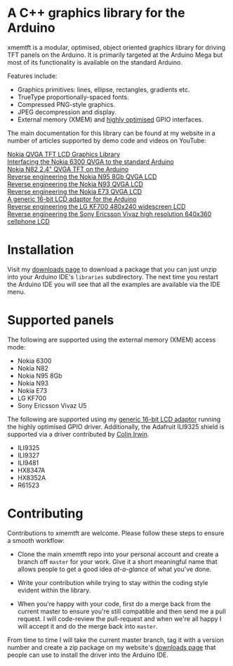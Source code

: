 # A C++ graphics library for the Arduino #

xmemtft is a modular, optimised, object oriented graphics library for driving TFT panels on the Arduino. It is primarily targeted at the Arduino Mega but most of its functionality is available on the standard Arduino.

Features include:

* Graphics primitives: lines, ellipse, rectangles, gradients etc.
* TrueType proportionally-spaced fonts.
* Compressed PNG-style graphics.
* JPEG decompression and display.
* External memory (XMEM) and [highly optimised](http://andybrown.me.uk/wk/2013/06/08/a-generic-16-bit-lcd-adaptor-for-the-arduino) GPIO interfaces.

The main documentation for this library can be found at my website in a number of articles supported by demo code and videos on YouTube:

[Nokia QVGA TFT LCD Graphics Library](http://andybrown.me.uk/wk/2012/06/04/nokia-qvga-tft-lcd-for-the-arduino-mega-graphics-library-part-2-of-2/)
<br/>
[Interfacing the Nokia 6300 QVGA to the standard Arduino](http://andybrown.me.uk/wk/2012/07/28/interfacing-the-nokia-6300-qvga-tft-to-the-standard-arduino/)
<br/>
[Nokia N82 2.4" QVGA TFT on the Arduino](http://andybrown.me.uk/wk/2012/08/19/nokia-n82-arduino/)
<br/>
[Reverse engineering the Nokia N95 8Gb QVGA LCD](http://andybrown.me.uk/wk/2012/11/03/nokia-n95-8gb-lcd/)
<br/>
[Reverse engineering the Nokia N93 QVGA LCD](http://andybrown.me.uk/wk/2013/01/26/nokia-n93-lcd/)
<br/>
[Reverse engineering the Nokia E73 QVGA LCD](http://andybrown.me.uk/wk/2013/05/29/nokia-e73-qvga-lcd/)
<br/>
[A generic 16-bit LCD adaptor for the Arduino](http://andybrown.me.uk/wk/2013/06/08/a-generic-16-bit-lcd-adaptor-for-the-arduino)
<br/>
[Reverse engineering the LG KF700 480x240 widescreen LCD](http://andybrown.me.uk/wk/2013/08/03/lg-kf700)
<br/>
[Reverse engineering the Sony Ericsson Vivaz high resolution 640x360 cellphone LCD](http://andybrown.me.uk/wk/2013/10/19/vivaz-u5-lcd/)

# Installation #

Visit my [downloads page](http://andybrown.me.uk/wk/downloads) to download a package that you can just unzip into your Arduino IDE's `libraries` subdirectory. The next time you restart the Arduino IDE you will see that all the examples are available via the IDE menu.

# Supported panels

The following are supported using the external memory (XMEM) access mode:

* Nokia 6300
* Nokia N82
* Nokia N95 8Gb
* Nokia N93
* Nokia E73
* LG KF700
* Sony Ericsson Vivaz U5

The following are supported using my [generic 16-bit LCD adaptor](http://andybrown.me.uk/wk/2013/06/08/a-generic-16-bit-lcd-adaptor-for-the-arduino) running the highly optimised GPIO driver. Additionally, the Adafruit ILI9325 shield is supported via a driver contributed by [Colin Irwin](http://www.lagrangianpoint.net).

* ILI9325
* ILI9327
* ILI9481
* HX8347A
* HX8352A
* R61523

# Contributing

Contributions to xmemtft are welcome. Please follow these steps to ensure a smooth workflow:

* Clone the main xmemtft repo into your personal account and create a branch off `master` for your work. Give it a short meaningful name that allows people to get a good idea _at-a-glance_ of what you've done.

* Write your contribution while trying to stay within the coding style evident within the library.

* When you're happy with your code, first do a merge back from the current master to ensure you're still compatible and then send me a pull request. I will code-review the pull-request and when we're all happy I will accept it and do the merge back into `master`.

From time to time I will take the current master branch, tag it with a version number and create a zip package on my website's [downloads page](http://andybrown.me.uk/wk/downloads) that people can use to install the driver into the Arduino IDE.
